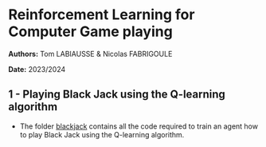 # Reinforcement Learning for Computer Game playing

**Authors:** Tom LABIAUSSE & Nicolas FABRIGOULE

**Date:** 2023/2024

## 1 - Playing Black Jack using the Q-learning algorithm

* The folder [blackjack](./blackjack/) contains all the code required to train an agent how to play Black Jack using the Q-learning algorithm.